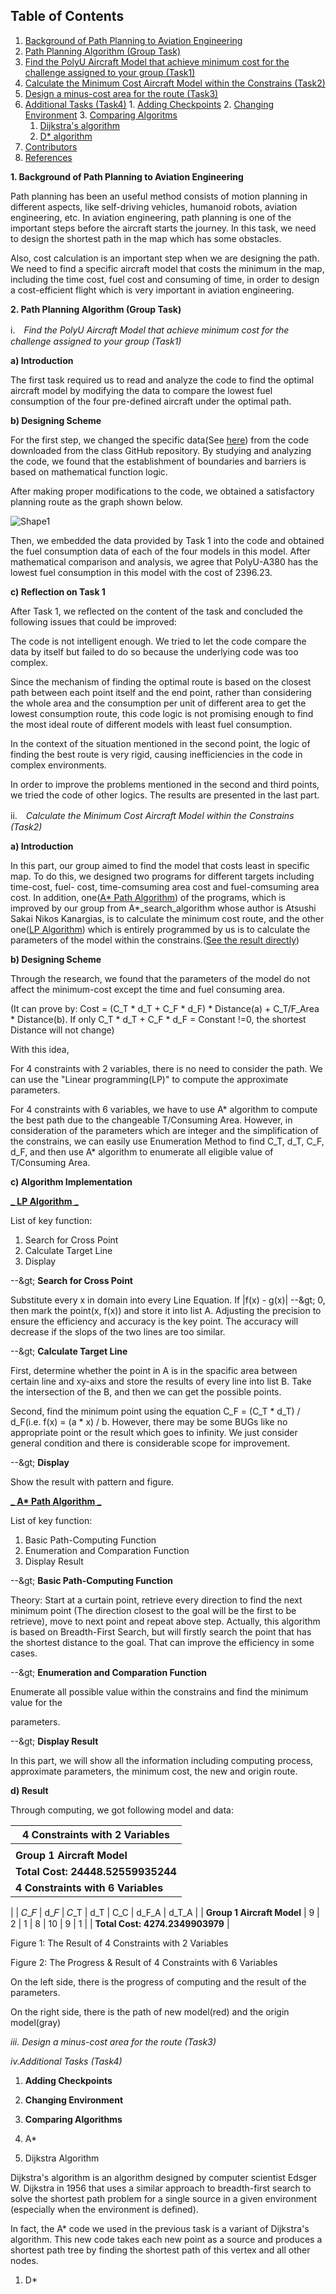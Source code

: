 ## Table of Contents

1. [Background of Path Planning to Aviation Engineering](https://github.com/Thorkee/ENG1003_w1_Group3/blob/main/README.md#Background)
2. [Path Planning Algorithm (Group Task)](https://github.com/Thorkee/ENG1003_w1_Group3/blob/main/README.md#Task)
  1. [Find the PolyU Aircraft Model that achieve minimum cost for the challenge assigned to your group (Task1)](https://github.com/Thorkee/ENG1003_w1_Group3/blob/main/README.md#Task1)
  2. [Calculate the Minimum Cost Aircraft Model within the Constrains (Task2)](https://github.com/Thorkee/ENG1003_w1_Group3/blob/main/README.md#Task2)
  3. [Design a minus-cost area for the route (Task3)](https://github.com/Thorkee/ENG1003_w1_Group3/blob/main/README.md#Task3)
  4. [Additional Tasks (Task4)](https://github.com/Thorkee/ENG1003_w1_Group3/blob/main/README.md#Task4)
    1. [Adding Checkpoints](https://github.com/Thorkee/ENG1003_w1_Group3/blob/main/README.md#Task4-1)
    2. [Changing Environment](https://github.com/Thorkee/ENG1003_w1_Group3/blob/main/README.md#Task4-2)
    3. [Comparing Algoritms](https://github.com/Thorkee/ENG1003_w1_Group3/blob/main/README.md#Comparing%20Algoritms)
      1. [Dijkstra&#39;s algorithm](https://github.com/Thorkee/ENG1003_w1_Group3/blob/main/README.md#Dijkstra&#39;s%20algorithm)
      2. [D\* algorithm](https://github.com/Thorkee/ENG1003_w1_Group3/blob/main/README.md#D*%20algorithm)
  5. [Contributors](https://github.com/Thorkee/ENG1003_w1_Group3/blob/main/README.md#Contributors)
  6. [References](https://github.com/Thorkee/ENG1003_w1_Group3/blob/main/README.md#References)

**1. Background of Path Planning to Aviation Engineering**

Path planning has been an useful method consists of motion planning in different aspects, like self-driving vehicles, humanoid robots, aviation engineering, etc. In aviation engineering, path planning is one of the important steps before the aircraft starts the journey. In this task, we need to design the shortest path in the map which has some obstacles.

Also, cost calculation is an important step when we are designing the path. We need to find a specific aircraft model that costs the minimum in the map, including the time cost, fuel cost and consuming of time, in order to design a cost-efficient flight which is very important in aviation engineering.

**2. Path Planning Algorithm (Group Task)**

i.　_Find the PolyU Aircraft Model that achieve minimum cost for the challenge assigned to your group (Task1)_

**a) Introduction**

The first task required us to read and analyze the code to find the optimal aircraft model by modifying the data to compare the lowest fuel consumption of the four pre-defined aircraft under the optimal path.

**b) Designing Scheme**

For the first step, we changed the specific data(See [here](https://github.com/Thorkee/ENG1003_w1_Group3/blob/main/Source%20codes/Task%201.py)) from the code downloaded from the class GitHub repository. By studying and analyzing the code, we found that the establishment of boundaries and barriers is based on mathematical function logic.

After making proper modifications to the code, we obtained a satisfactory planning route as the graph shown below.

![Shape1](RackMultipart20211105-4-1q5ptg4_html_49ac0cb03196381.gif)

Then, we embedded the data provided by Task 1 into the code and obtained the fuel consumption data of each of the four models in this model. After mathematical comparison and analysis, we agree that PolyU-A380 has the lowest fuel consumption in this model with the cost of 2396.23.

**c) Reflection on Task 1**

After Task 1, we reflected on the content of the task and concluded the following issues that could be improved:

The code is not intelligent enough. We tried to let the code compare the data by itself but failed to do so because the underlying code was too complex.

Since the mechanism of finding the optimal route is based on the closest path between each point itself and the end point, rather than considering the whole area and the consumption per unit of different area to get the lowest consumption route, this code logic is not promising enough to find the most ideal route of different models with least fuel consumption.

In the context of the situation mentioned in the second point, the logic of finding the best route is very rigid, causing inefficiencies in the code in complex environments.

In order to improve the problems mentioned in the second and third points, we tried the code of other logics. The results are presented in the last part.

ii.　_Calculate the Minimum Cost Aircraft Model within the Constrains (Task2)_

**a) Introduction**

In this part, our group aimed to find the model that costs least in specific map. To do this, we designed two programs for different targets including time-cost, fuel- cost, time-comsuming area cost and fuel-comsuming area cost. In addition, one([A\* Path Algorithm](https://github.com/Thorkee/ENG1003_w1_Group3/blob/1d72155688cf89cc3575e87390523b05672b62a5/Source%20codes/Task%202_46_DCTnFA.py)) of the programs, which is improved by our group from A\*\_search\_algorithm whose author is Atsushi Sakai Nikos Kanargias, is to calculate the minimum cost route, and the other one([LP Algorithm](https://github.com/Thorkee/ENG1003_w1_Group3/blob/f1e17513fd60dc90df051e24e3ff09c5147ba4ca/Source%20codes/Task%202_42.py)) which is entirely programmed by us is to calculate the parameters of the model within the constrains.([See the result directly](https://github.com/Thorkee/ENG1003_w1_Group3/blob/main/README.md#T2_result))

**b) Designing Scheme**

Through the research, we found that the parameters of the model do not affect the minimum-cost except the time and fuel consuming area.

(It can prove by: Cost = (C\_T \* d\_T + C\_F \* d\_F) \* Distance(a) + C\_T/F\_Area \* Distance(b). If only C\_T \* d\_T + C\_F \* d\_F = Constant !=0, the shortest Distance will not change)

With this idea,

For 4 constraints with 2 variables, there is no need to consider the path. We can use the &quot;Linear programming(LP)&quot; to compute the approximate parameters.

For 4 constraints with 6 variables, we have to use A\* algorithm to compute the best path due to the changeable T/Consuming Area. However, in consideration of the parameters which are integer and the simplification of the constrains, we can easily use Enumeration Method to find C\_T, d\_T, C\_F, d\_F, and then use A\* algorithm to enumerate all eligible value of T/Consuming Area.

**c) Algorithm Implementation**

[_ **LP Algorithm** _](https://github.com/Thorkee/ENG1003_w1_Group3/blob/f1e17513fd60dc90df051e24e3ff09c5147ba4ca/Source%20codes/Task%202_42.py)

List of key function:

1. Search for Cross Point
2. Calculate Target Line
3. Display

--\&gt; **Search for Cross Point**

Substitute every x in domain into every Line Equation. If |f(x) - g(x)| --\&gt; 0, then mark the point(x, f(x)) and store it into list A. Adjusting the precision to ensure the efficiency and accuracy is the key point. The accuracy will decrease if the slops of the two lines are too similar.

--\&gt; **Calculate Target Line**

First, determine whether the point in A is in the spacific area between certain line and xy-aixs and store the results of every line into list B. Take the intersection of the B, and then we can get the possible points.

Second, find the minimum point using the equation C\_F = (C\_T \* d\_T) / d\_F(i.e. f(x) = (a \* x) / b. However, there may be some BUGs like no appropriate point or the result which goes to infinity. We just consider general condition and there is considerable scope for improvement.

--\&gt; **Display**

Show the result with pattern and figure.

[_ **A\* Path Algorithm** _](https://github.com/Thorkee/ENG1003_w1_Group3/blob/1d72155688cf89cc3575e87390523b05672b62a5/Source%20codes/Task%202_46_DCTnFA.py)

List of key function:

1. Basic Path-Computing Function
2. Enumeration and Comparation Function
3. Display Result

--\&gt; **Basic Path-Computing Function**

Theory: Start at a curtain point, retrieve every direction to find the next minimum point (The direction closest to the goal will be the first to be retrieve), move to next point and repeat above step.
 Actually, this algorithm is based on Breadth-First Search, but will firstly search the point that has the shortest distance to the goal. That can improve the efficiency in some cases.

--\&gt; **Enumeration and Comparation Function**

Enumerate all possible value within the constrains and find the minimum value for the

parameters.

--\&gt; **Display Result**

In this part, we will show all the information including computing process, approximate parameters, the minimum cost, the new and origin route.

**d) Result**

Through computing, we got following model and data:

| **4 Constraints with 2 Variables** |
| --- |
|   | 𝐶\_𝐹 | d\_𝐹 | 𝐶\_T | d\_T | C\_C | d\_F\_A | d\_T\_A |
| **Group 1 Aircraft Model** | 20 | 5 | 20 | 5 | 10 | 5 | 5 |
| **Total Cost: 24448.52559935244** |
| **4 Constraints with 6 Variables** |
|
 | 𝐶\_𝐹 | d\_𝐹 | 𝐶\_T | d\_T | C\_C | d\_F\_A | d\_T\_A |
| **Group 1 Aircraft Model** | 9 | 2 | 1 | 8 | 10 | 9 | 1 |
| **Total Cost: 4274.2349903979** |

Figure 1: The Result of 4 Constraints with 2 Variables

Figure 2: The Progress &amp; Result of 4 Constraints with 6 Variables

On the left side, there is the progress of computing and the result of the parameters.

On the right side, there is the path of new model(red) and the origin model(gray)

_iii. Design a minus-cost area for the route (Task3)_

_iv.Additional Tasks (Task4)_

1. **Adding Checkpoints**

1. **Changing Environment**

1. **Comparing Algorithms**
  1. A\*

  1. Dijkstra Algorithm

Dijkstra&#39;s algorithm is an algorithm designed by computer scientist Edsger W. Dijkstra in 1956 that uses a similar approach to breadth-first search to solve the shortest path problem for a single source in a given environment (especially when the environment is defined).

In fact, the A\* code we used in the previous task is a variant of Dijkstra&#39;s algorithm. This new code takes each new point as a source and produces a shortest path tree by finding the shortest path of this vertex and all other nodes.

  1. D\*
